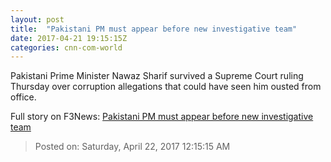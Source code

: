 ```yaml
---
layout: post
title:  "Pakistani PM must appear before new investigative team"
date: 2017-04-21 19:15:15Z
categories: cnn-com-world
---
```


Pakistani Prime Minister Nawaz Sharif survived a Supreme Court ruling Thursday over corruption allegations that could have seen him ousted from office.


Full story on F3News: [Pakistani PM must appear before new investigative team](http://www.f3nws.com/n/xZSnUF)

> Posted on: Saturday, April 22, 2017 12:15:15 AM
